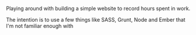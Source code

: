 Playing around with building a simple website to record hours spent in work.

The intention is to use a few things like SASS, Grunt, Node and Ember that I'm not familiar enough with
